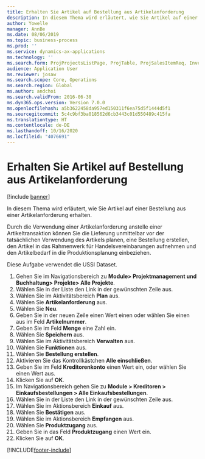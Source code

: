 ```yaml
---
title: Erhalten Sie Artikel auf Bestellung aus Artikelanforderung
description: In diesem Thema wird erläutert, wie Sie Artikel auf einer Bestellung aus einer Artikelanforderung erhalten.
author: Yowelle
manager: AnnBe
ms.date: 08/06/2019
ms.topic: business-process
ms.prod: ''
ms.service: dynamics-ax-applications
ms.technology: ''
ms.search.form: ProjProjectsListPage, ProjTable, ProjSalesItemReq, InventItemIdLookupSimple, PurchCreateFromSalesOrder, VendAccountItemLookup, PurchTable, PurchEditLines
audience: Application User
ms.reviewer: josaw
ms.search.scope: Core, Operations
ms.search.region: Global
ms.author: andchoi
ms.search.validFrom: 2016-06-30
ms.dyn365.ops.version: Version 7.0.0
ms.openlocfilehash: a5b3622458da957ed150311f6ea75d5f1444d5f1
ms.sourcegitcommit: 5c4c9bf3ba018562d6cb3443c01d550489c415fa
ms.translationtype: HT
ms.contentlocale: de-DE
ms.lasthandoff: 10/16/2020
ms.locfileid: "4076691"
---
```

# <a name="receive-items-on-purchase-order-from-item-requirement"></a>Erhalten Sie Artikel auf Bestellung aus Artikelanforderung

[!include [banner](../../includes/banner.md)]

In diesem Thema wird erläutert, wie Sie Artikel auf einer Bestellung aus einer Artikelanforderung erhalten.

Durch die Verwendung einer Artikelanforderung anstelle einer Artikeltransaktion können Sie die Lieferung unmittelbar vor der tatsächlichen Verwendung des Artikels planen, eine Bestellung erstellen, den Artikel in das Rahmenwerk für Handelsvereinbarungen aufnehmen und den Artikelbedarf in die Produktionsplanung einbeziehen. 

Diese Aufgabe verwendet die USSI Dataset.

1. Gehen Sie im Navigationsbereich zu **Module> Projektmanagement und Buchhaltung> Projekte> Alle Projekte**.
2. Wählen Sie in der Liste den Link in der gewünschten Zeile aus.
3. Wählen Sie im Aktivitätsbereich **Plan** aus.
4. Wählen Sie **Artikelanforderung** aus.
5. Wählen Sie **Neu**.
6. Geben Sie in der neuen Zeile einen Wert einen oder wählen Sie einen aus im Feld **Artikelnummer**.
7. Geben Sie im Feld **Menge** eine Zahl ein.
8. Wählen Sie **Speichern** aus.
9. Wählen Sie im Aktivitätsbereich **Verwalten** aus.
10. Wählen Sie **Funktionen** aus.
11. Wählen Sie **Bestellung erstellen**.
12. Aktivieren Sie das Kontrollkästchen **Alle einschließen**.
13. Geben Sie im Feld **Kreditorenkonto** einen Wert ein, oder wählen Sie einen Wert aus.
14. Klicken Sie auf **OK**.
15. Im Navigationsbereich gehen Sie zu **Module > Kreditoren > Einkaufsbestellungen > Alle Einkaufsbestellungen**.
16. Wählen Sie in der Liste den Link in der gewünschten Zeile aus.
17. Wählen Sie im Aktionsbereich **Einkauf** aus.
18. Wählen Sie **Bestätigen** aus.
19. Wählen Sie im Aktionsbereich **Empfangen** aus.
20. Wählen Sie **Produktzugang** aus.
21. Geben Sie in das Feld **Produktzugang** einen Wert ein.
22. Klicken Sie auf **OK**.



[!INCLUDE[footer-include](../../includes/footer-banner.md)]